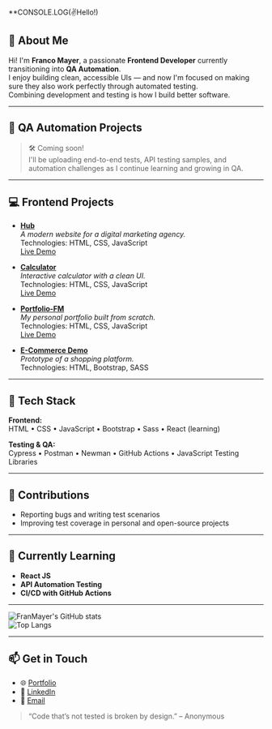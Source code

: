 **CONSOLE.LOG(✌️Hello!)
## 👋 About Me

Hi! I'm **Franco Mayer**, a passionate **Frontend Developer** currently transitioning into **QA Automation**.  
I enjoy building clean, accessible UIs — and now I'm focused on making sure they also work perfectly through automated testing.  
Combining development and testing is how I build better software.

---

## 🧪 QA Automation Projects

> 🛠️ Coming soon!  
> I'll be uploading end-to-end tests, API testing samples, and automation challenges as I continue learning and growing in QA.

---

## 💻 Frontend Projects

- **[Hub](https://github.com/FranMayer/hub)**  
  _A modern website for a digital marketing agency._  
  Technologies: HTML, CSS, JavaScript  
  [Live Demo](https://franmayer.github.io/hub/)

- **[Calculator](https://github.com/FranMayer/calculator)**  
  _Interactive calculator with a clean UI._  
  Technologies: HTML, CSS, JavaScript  
  [Live Demo](https://franmayer.github.io/calculator/)

- **[Portfolio-FM](https://github.com/FranMayer/Portfolio-FM)**  
  _My personal portfolio built from scratch._  
  Technologies: HTML, CSS, JavaScript  
  [Live Demo](https://portfolio-fm.vercel.app/)

- **[E-Commerce Demo](https://github.com/FranMayer/ecommerce-project)**  
  _Prototype of a shopping platform._  
  Technologies: HTML, Bootstrap, SASS  

---

## 🧰 Tech Stack

**Frontend:**  
HTML • CSS • JavaScript • Bootstrap • Sass • React (learning)

**Testing & QA:**  
Cypress • Postman • Newman • GitHub Actions • JavaScript Testing Libraries

---

## 🤝 Contributions  
- Reporting bugs and writing test scenarios  
- Improving test coverage in personal and open-source projects  

---

## 🌱 Currently Learning

- **React JS**  
- **API Automation Testing**  
- **CI/CD with GitHub Actions**  

---

![FranMayer's GitHub stats](https://github-readme-stats.vercel.app/api?username=FranMayer&show_icons=true&theme=radical)  
![Top Langs](https://github-readme-stats.vercel.app/api/top-langs/?username=FranMayer&layout=compact&theme=radical)  

---

## 📫 Get in Touch  
- 🌐 [Portfolio](https://portfolio-fm.vercel.app)  
- 💼 [LinkedIn](https://www.linkedin.com/in/franmayer/)  
- 📧 [Email](mailto:francomayer96@outlook.com)

> “Code that’s not tested is broken by design.” – Anonymous
